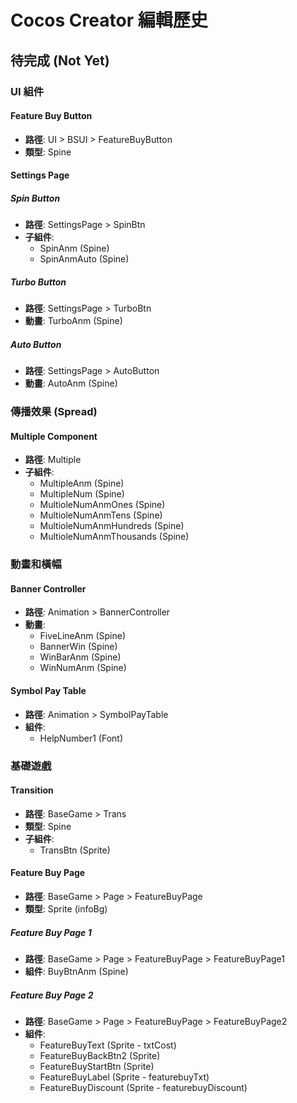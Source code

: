 # Cocos Creator 編輯歷史

## 待完成 (Not Yet)

### UI 組件

#### Feature Buy Button
- **路徑**: UI > BSUI > FeatureBuyButton
- **類型**: Spine

#### Settings Page

##### Spin Button
- **路徑**: SettingsPage > SpinBtn
- **子組件**:
  - SpinAnm (Spine)
  - SpinAnmAuto (Spine)

##### Turbo Button
- **路徑**: SettingsPage > TurboBtn
- **動畫**: TurboAnm (Spine)

##### Auto Button
- **路徑**: SettingsPage > AutoButton
- **動畫**: AutoAnm (Spine)

### 傳播效果 (Spread)

#### Multiple Component
- **路徑**: Multiple
- **子組件**:
  - MultipleAnm (Spine)
  - MultipleNum (Spine)
  - MultioleNumAnmOnes (Spine)
  - MultioleNumAnmTens (Spine)
  - MultioleNumAnmHundreds (Spine)
  - MultioleNumAnmThousands (Spine)

### 動畫和橫幅

#### Banner Controller
- **路徑**: Animation > BannerController
- **動畫**:
  - FiveLineAnm (Spine)
  - BannerWin (Spine)
  - WinBarAnm (Spine)
  - WinNumAnm (Spine)

#### Symbol Pay Table
- **路徑**: Animation > SymbolPayTable
- **組件**:
  - HelpNumber1 (Font)

### 基礎遊戲

#### Transition
- **路徑**: BaseGame > Trans
- **類型**: Spine
- **子組件**:
  - TransBtn (Sprite)

#### Feature Buy Page
- **路徑**: BaseGame > Page > FeatureBuyPage
- **類型**: Sprite (infoBg)

##### Feature Buy Page 1
- **路徑**: BaseGame > Page > FeatureBuyPage > FeatureBuyPage1
- **組件**: BuyBtnAnm (Spine)

##### Feature Buy Page 2
- **路徑**: BaseGame > Page > FeatureBuyPage > FeatureBuyPage2
- **組件**:
  - FeatureBuyText (Sprite - txtCost)
  - FeatureBuyBackBtn2 (Sprite)
  - FeatureBuyStartBtn (Sprite)
  - FeatureBuyLabel (Sprite - featurebuyTxt)
  - FeatureBuyDiscount (Sprite - featurebuyDiscount)








